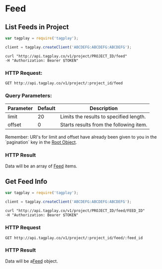 # Feed


## List Feeds in Project


```javascript
var tagplay = require('tagplay');

client = tagplay.createClient('ABCDEFG:ABCDEFG:ABCDEFG');
```

```shell
curl "http://api.tagplay.co/v1/project/PROJECT_ID/feed"
-H "Authorization: Bearer $TOKEN"
```

### HTTP Request:

`GET http://api.tagplay.co/v1/project/:project_id/feed`

### Query Parameters:

Parameter | Default | Description
--------- | ------- | -----------
limit  | 20 | Limits the results to specified length.
offset |  0 | Starts results from the following item.

<aside class="success">
Remember: URI's for limit and offset have already been given to you
in the `pagination` key in the <a href="#data-objects">Root Object</a>.
</aside>

### HTTP Result

Data will be an array of [Feed](#feed) items.

## Get Feed Info

```javascript
var tagplay = require('tagplay');

client = tagplay.createClient('ABCDEFG:ABCDEFG:ABCDEFG');
```

```shell
curl "http://api.tagplay.co/v1/project/PROJECT_ID/feed/FEED_ID"
-H "Authorization: Bearer $TOKEN"
```

### HTTP Request

`GET http://api.tagplay.co/v1/project/:project_id/feed/:feed_id`

### HTTP Result

Data will be a[Feed](#feed) object.
